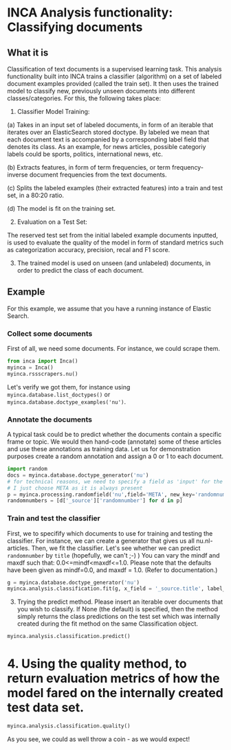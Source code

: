 # INCA Analysis functionality: Classifying documents

## What it is

Classification of text documents is a supervised learning task.
This analysis functionality built into INCA trains a classifier (algorithm) on a set of labeled document examples provided (called the train set). It then uses the trained model to classify new, previously unseen documents into different classes/categories. For this, the following takes place:

1. Classifier Model Training:

(a) Takes in an input set of labeled documents, in form of an iterable that iterates over an ElasticSearch stored doctype. By labeled we mean that each document text is accompanied by a corresponding label field that denotes its class. As an example, for news articles, possible categoriy labels could be sports, politics, international news, etc. 

(b) Extracts features, in form of term frequencies, or term frequency-inverse document frequencies from the text documents.

(c) Splits the labeled examples (their extracted features) into a train and test set, in a 80:20 ratio. 

(d) The model is fit on the training set.


2. Evaluation on a Test Set: 

The reserved test set from the initial labeled example documents inputted, is used to evaluate the quality of the model in form of standard metrics such as categorization accuracy, precision, recal and F1 score.

3. The trained model is used on unseen (and unlabeled) documents, in order to predict the class of each document.


## Example

For this example, we assume that you have a running instance of Elastic Search.

### Collect some documents

First of all, we need some documents. For instance, we could scrape them.

```python
from inca import Inca()
myinca = Inca()
myinca.rssscrapers.nu()
```

Let's verify we got them, for instance using `myinca.database.list_doctypes()` or `myinca.database.doctype_examples('nu')`.

### Annotate the documents

A typical task could be to predict whether the documents contain a specific frame or topic. We would then hand-code (annotate) some of these articles and use these annotations as training data. Let us for demonstration purposes create a random annotation and assign a 0 or 1 to each document. 

```python
import random
docs = myinca.database.doctype_generator('nu')
# for technical reasons, we need to specify a field as 'input' for the random processor.
# I just choose META as it is always present
p = myinca.processing.randomfield('nu',field='META', new_key='randomnumber', save =True, force = True)
randomnumbers = [d['_source']['randomnumber'] for d in p]
```


### Train and test the classifier

First, we to specifify which documents to use for training and testing the classifier. For instance, we can create a generator that gives us all nu.nl-articles. 
Then, we fit the classifier. Let's see whether we can predict `randomnumber` by `title` (hopefully, we can't ;-) )
You can vary the mindf and maxdf such that: 0.0<=mindf<maxdf<=1.0. Please note that the defaults have been given as mindf=0.0, and maxdf = 1.0. (Refer to documentation.)

```python
g = myinca.database.doctype_generator('nu')
myinca.analysis.classification.fit(g, x_field = '_source.title', label_field = '_source.randomnumber')
```


3. Trying the predict method. Please insert an iterable over documents that you wish to classify. If None (the default) is specified, then the method simply returns the class predictions on the test set which was internally created during the fit method on the same Classification object.

```python
myinca.analysis.classification.predict()
```

# 4. Using the quality method, to return evaluation metrics of how the model fared on the internally created test data set. 

```python
myinca.analysis.classification.quality()
```

As you see, we could as well throw a coin - as we would expect!